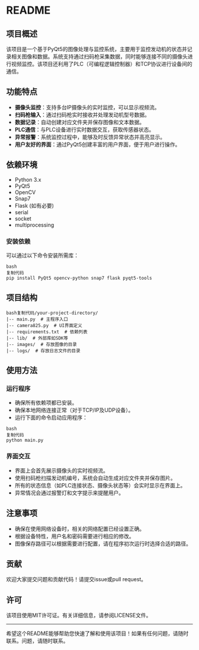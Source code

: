 # README

## 项目概述

该项目是一个基于PyQt5的图像处理与监控系统，主要用于监控发动机的状态并记录相关图像和数据。系统支持通过扫码枪采集数据，同时能够连接不同的摄像头进行视频监控。该项目还利用了PLC（可编程逻辑控制器）和TCP协议进行设备间的通信。

## 功能特点

- **摄像头监控**：支持多台IP摄像头的实时监控，可以显示视频流。
- **扫码枪输入**：通过扫码枪实时接收并处理发动机型号数据。
- **数据记录**：自动创建对应文件夹并保存图像和文本数据。
- **PLC通信**：与PLC设备进行实时数据交互，获取传感器状态。
- **异常报警**：系统监控过程中，能够及时反馈异常状态并高亮显示。
- **用户友好的界面**：通过PyQt5创建丰富的用户界面，便于用户进行操作。

## 依赖环境

- Python 3.x
- PyQt5
- OpenCV
- Snap7
- Flask (如有必要)
- serial
- socket
- multiprocessing

### 安装依赖

可以通过以下命令安装所需库：

```
bash
复制代码
pip install PyQt5 opencv-python snap7 flask pyqt5-tools
```

## 项目结构

```
bash复制代码/your-project-directory/
|-- main.py  # 主程序入口
|-- camera825.py  # UI界面定义
|-- requirements.txt  # 依赖列表
|-- lib/  # 外部库如SDK等
|-- images/  # 存放图像的目录
|-- logs/  # 存放日志文件的目录
```

## 使用方法

### 运行程序

- 确保所有依赖项都已安装。
- 确保本地网络连接正常（对于TCP/IP及UDP设备）。
- 运行下面的命令启动应用程序：

```
bash
复制代码
python main.py
```

### 界面交互

- 界面上会首先展示摄像头的实时视频流。
- 使用扫码枪扫描发动机编号，系统会自动生成对应文件夹并保存图片。
- 所有的状态信息（如PLC连接状态、摄像头状态等）会实时显示在界面上。
- 异常情况会通过报警灯和文字提示来提醒用户。

## 注意事项

- 确保在使用网络设备时，相关的网络配置已经设置正确。
- 根据设备特性，用户名和密码需要进行相应的修改。
- 图像保存路径可以根据需要进行配置，请在程序初次运行时选择合适的路径。

## 贡献

欢迎大家提交问题和贡献代码！请提交issue或pull request。

## 许可

该项目使用MIT许可证。有关详细信息，请参阅LICENSE文件。

------

希望这个README能够帮助您快速了解和使用该项目！如果有任何问题，请随时联系。问题，请随时联系。